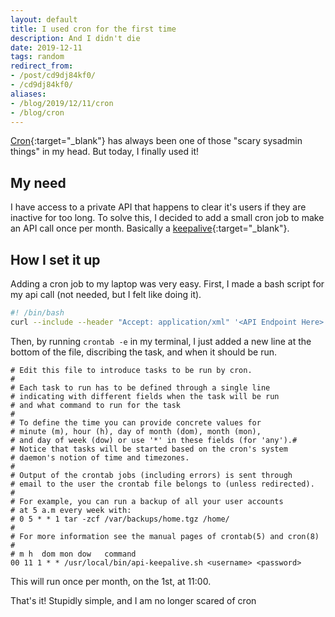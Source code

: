 ```yaml
---
layout: default
title: I used cron for the first time
description: And I didn't die
date: 2019-12-11
tags: random
redirect_from:
- /post/cd9dj84kf0/
- /cd9dj84kf0/
aliases:
- /blog/2019/12/11/cron
- /blog/cron
---
```


[Cron](https://en.wikipedia.org/wiki/Cron){:target="_blank"} has always been one of those "scary sysadmin things" in my head. But today, I finally used it!

## My need
I have access to a private API that happens to clear it's users if they are inactive for too long. To solve this, I decided to add a small cron job to make an API call once per month. Basically a [keepalive](https://en.wikipedia.org/wiki/Keepalive){:target="_blank"}.

## How I set it up

Adding a cron job to my laptop was very easy. First, I made a bash script for my api call (not needed, but I felt like doing it).

```sh
#! /bin/bash
curl --include --header "Accept: application/xml" '<API Endpoint Here>' --user $1:$2
```

Then, by running `crontab -e` in my terminal, I just added a new line at the bottom of the file, discribing the task, and when it should be run.
```cron
# Edit this file to introduce tasks to be run by cron.
# 
# Each task to run has to be defined through a single line
# indicating with different fields when the task will be run
# and what command to run for the task
# 
# To define the time you can provide concrete values for
# minute (m), hour (h), day of month (dom), month (mon),
# and day of week (dow) or use '*' in these fields (for 'any').# 
# Notice that tasks will be started based on the cron's system
# daemon's notion of time and timezones.
# 
# Output of the crontab jobs (including errors) is sent through
# email to the user the crontab file belongs to (unless redirected).
# 
# For example, you can run a backup of all your user accounts
# at 5 a.m every week with:
# 0 5 * * 1 tar -zcf /var/backups/home.tgz /home/
# 
# For more information see the manual pages of crontab(5) and cron(8)
# 
# m h  dom mon dow   command
00 11 1 * * /usr/local/bin/api-keepalive.sh <username> <password>
```

This will run once per month, on the 1st, at 11:00.

That's it! Stupidly simple, and I am no longer scared of cron

